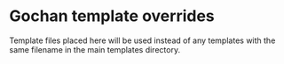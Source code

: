 # Gochan template overrides
Template files placed here will be used instead of any templates with the same filename in the main templates directory.